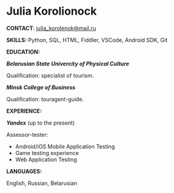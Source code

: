 # Julia Korolionock

**CONTACT**: julia_korolenok@mail.ru

**SKILLS:**
Python, SQL, HTML, Fiddler, VSCode, Android SDK, Git

**EDUCATION:**

***Belarusian State Univercity of Physical Culture***


Qualification: specialist of tourism.

***Minsk College of Business***


Qualification: touragent-guide.


**EXPERIENCE:**

***Yandex*** (up to the present)

Assessor-tester:
-   Android/iOS Mobile Application Testing 
-   Game testing experience
-   Web Application Testing

**LANGUAGES:**

English, Russian, Belarusian
